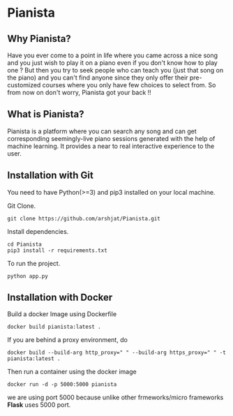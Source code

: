# Pianista

## Why Pianista?
Have you ever come to a point in life where you came across a nice song and you just wish to play it on a piano even if you don't know how to play one ? But then you try to seek people who can teach you (just that song on the piano) and you can't find anyone since they only offer their pre-customized courses where you only have few choices to select from. So from now on don't worry, Pianista got your back !! 

## What is Pianista?
Pianista is a platform where you can search any song and can get corresponding seemingly-live piano sessions generated with the help of machine learning. It provides a near to real interactive experience to the user. 
 


## Installation with Git

You need to have Python(>=3) and pip3 installed on your local machine.

Git Clone.

```
git clone https://github.com/arshjat/Pianista.git
```
Install dependencies.

```
cd Pianista
pip3 install -r requirements.txt
```
To run the project.

```
python app.py
```

## Installation with Docker

Build a docker Image using Dockerfile

```
docker build pianista:latest .
```
If you are behind a proxy environment, do 

```
docker build --build-arg http_proxy=" " --build-arg https_proxy=" " -t pianista:latest .
```

Then run a container using the docker image
```
docker run -d -p 5000:5000 pianista
```
we are using port 5000 because unlike other frmeworks/micro frameworks **Flask** uses 5000 port.
